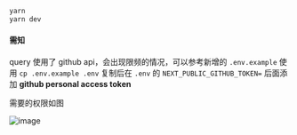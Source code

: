 
```bash
yarn 
yarn dev
```

#### 需知

query 使用了 github api，会出现限频的情况，可以参考新增的 `.env.example`
使用 `cp .env.example .env` 复制后在 `.env` 的 `NEXT_PUBLIC_GITHUB_TOKEN=` 后面添加 **github personal access token**

需要的权限如图

![image](https://res.craft.do/user/full/050a07bb-2f3e-2599-8241-da3b19dc5ca6/doc/CF84B9F7-12EF-47B3-A427-B184A924DC0A/3CF54774-889A-45B7-BA29-70C873A5C787_2/38TGn66pwkaTsDnvclkcWpKM2419mVlsF1SEa0ySRXEz/Image.png)
